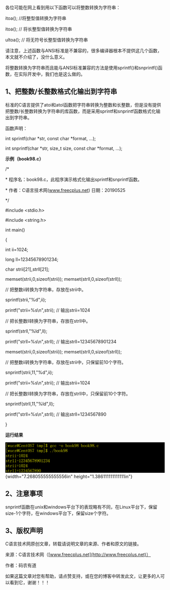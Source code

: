 各位可能在网上看到用以下函数可以将整数转换为字符串：

itoa(); //将整型值转换为字符串

itoa(); // 将长整型值转换为字符串

ultoa(); // 将无符号长整型值转换为字符串

请注意，上述函数与ANSI标准是不兼容的，很多编译器根本不提供这几个函数，本文就不介绍了，没什么意义。

将整数转换为字符串而且能与ANSI标准兼容的方法是使用sprintf()和snprintf()函数，在实际开发中，我们也是这么做的。

## 1、把整数/长整数格式化输出到字符串

标准的C语言提供了atoi和atol函数把字符串转换为整数和长整数，但是没有提供把整数/长整数转换为字符串的库函数，而是采用sprintf和snprintf函数格式化输出到字符串。

函数声明：

int sprintf(char \*str, const char \*format, \...);

int snprintf(char \*str, size_t size, const char \*format, \...);

**示例（book98.c）**

/\*

\* 程序名：book98.c，此程序演示格式化输出sprintf和snprintf函数。

\* 作者：C语言技术网(www.freecplus.net) 日期：20190525

\*/

#include \<stdio.h\>

#include \<string.h\>

int main()

{

int ii=1024;

long ll=12345678901234;

char strii\[21\],strll\[21\];

memset(strii,0,sizeof(strii)); memset(strll,0,sizeof(strll));

// 把整数ii转换为字符串，存放在strii中。

sprintf(strii,\"%d\",ii);

printf(\"strii=%s\\n\",strii); // 输出strii=1024

// 把长整数ll转换为字符串，存放在strll中。

sprintf(strll,\"%ld\",ll);

printf(\"strll=%s\\n\",strll); // 输出strll=12345678901234

memset(strii,0,sizeof(strii)); memset(strll,0,sizeof(strll));

// 把整数ii转换为字符串，存放在strii中，只保留前10个字符。

snprintf(strii,11,\"%d\",ii);

printf(\"strii=%s\\n\",strii); // 输出strii=1024

// 把长整数ll转换为字符串，存放在strll中，只保留前10个字符。

snprintf(strll,11,\"%ld\",ll);

printf(\"strll=%s\\n\",strll); // 输出strll=1234567890

}

**运行结果**

![](/images/44/media/image1.png){width="7.268055555555556in"
height="1.386111111111111in"}

## 2、注意事项

snprintf函数在unix和windows平台下的表现略有不同，在Linux平台下，保留size-1个字符，在windows平台下，保留size个字符。

## 3、版权声明

C语言技术网原创文章，转载请说明文章的来源、作者和原文的链接。

来源：C语言技术网（[www.freecplus.net](http://www.freecplus.net)）

作者：码农有道

如果这篇文章对您有帮助，请点赞支持，或在您的博客中转发此文，让更多的人可以看到它，谢谢！！！
